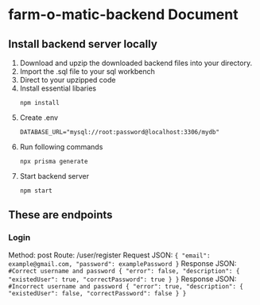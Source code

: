 # farm-o-matic-backend Document
## Install backend server locally
1. Download and upzip the downloaded backend files into your directory.
2. Import the .sql file to your sql workbench
3. Direct to your upzipped code 
4. Install essential libaries 
   ```
   npm install 
   ```
5. Create .env 
   ```
   DATABASE_URL="mysql://root:password@localhost:3306/mydb"
   ```
6. Run following commands
   ```
   npx prisma generate
   ```
7. Start backend server
   ```
   npm start
   ```
##  These are endpoints
### Login
Method: post
Route: /user/register
Request JSON:  ```
               {
               "email": example@gmail.com,
               "password": examplePassword
               }
               ```
Response JSON: ```
               #Correct username and password
               {
               "error": false,
               "description": {
                  "existedUser": true,
                  "correctPassword": true
                }
               }
               ```
Response JSON: ```
               #Incorrect username and password
               {
               "error": true,
               "description": {
                  "existedUser": false,
                  "correctPassword": false
                }
               }
               ```

